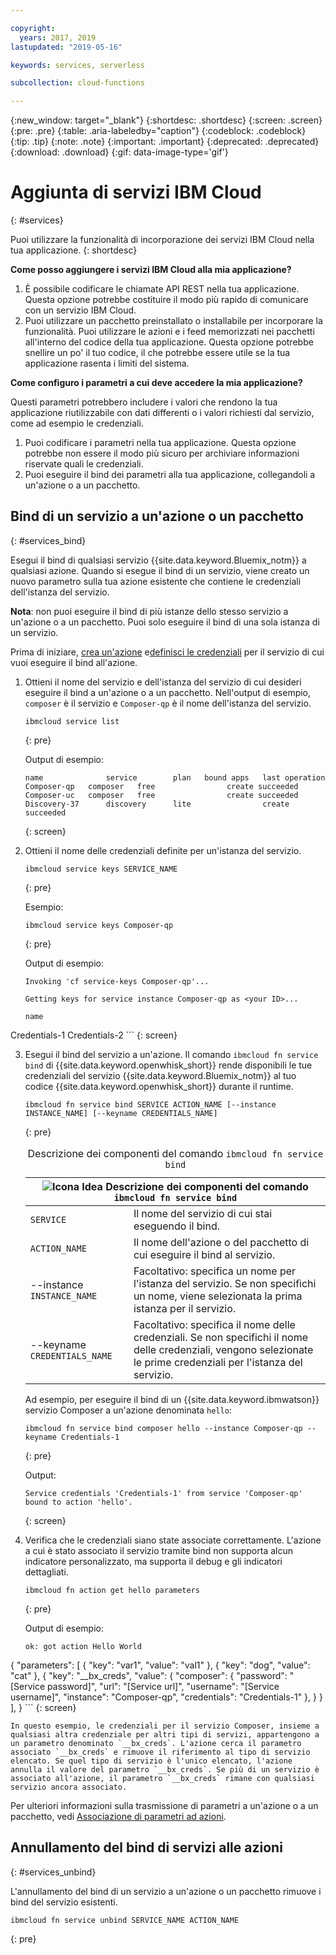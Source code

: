 ```yaml
---

copyright:
  years: 2017, 2019
lastupdated: "2019-05-16"

keywords: services, serverless

subcollection: cloud-functions

---
```


{:new_window: target="_blank"}
{:shortdesc: .shortdesc}
{:screen: .screen}
{:pre: .pre}
{:table: .aria-labeledby="caption"}
{:codeblock: .codeblock}
{:tip: .tip}
{:note: .note}
{:important: .important}
{:deprecated: .deprecated}
{:download: .download}
{:gif: data-image-type='gif'}


# Aggiunta di servizi IBM Cloud
{: #services}

Puoi utilizzare la funzionalità di incorporazione dei servizi IBM Cloud nella tua applicazione.
{: shortdesc}

**Come posso aggiungere i servizi IBM Cloud alla mia applicazione?**

1. È possibile codificare le chiamate API REST nella tua applicazione. Questa opzione potrebbe costituire il modo più rapido di comunicare con un servizio IBM Cloud.
2. Puoi utilizzare un pacchetto preinstallato o installabile per incorporare la funzionalità. Puoi utilizzare le azioni e i feed memorizzati nei pacchetti all'interno del codice della tua applicazione. Questa opzione potrebbe snellire un po' il tuo codice, il che potrebbe essere utile se la tua applicazione rasenta i limiti del sistema.


**Come configuro i parametri a cui deve accedere la mia applicazione?**

Questi parametri potrebbero includere i valori che rendono la tua applicazione riutilizzabile con dati differenti o i valori richiesti dal servizio, come ad esempio le credenziali. 
1. Puoi codificare i parametri nella tua applicazione. Questa opzione potrebbe non essere il modo più sicuro per archiviare informazioni riservate quali le credenziali.
2. Puoi eseguire il bind dei parametri alla tua applicazione, collegandoli a un'azione o a un pacchetto.


## Bind di un servizio a un'azione o un pacchetto
{: #services_bind}

Esegui il bind di qualsiasi servizio {{site.data.keyword.Bluemix_notm}} a qualsiasi azione. Quando si esegue il bind di un servizio, viene creato un nuovo parametro sulla tua azione esistente che contiene le credenziali dell'istanza del servizio.

**Nota**: non puoi eseguire il bind di più istanze dello stesso servizio a un'azione o a un pacchetto. Puoi solo eseguire il bind di una sola istanza di un servizio. 

Prima di iniziare, [crea un'azione](/docs/openwhisk?topic=cloud-functions-actions) e[definisci le credenziali](/docs/resources?topic=resources-externalapp#externalapp) per il servizio di cui vuoi eseguire il bind all'azione.

1. Ottieni il nome del servizio e dell'istanza del servizio di cui desideri eseguire il bind a un'azione o a un pacchetto. Nell'output di esempio, `composer` è il servizio e `Composer-qp` è il nome dell'istanza del servizio.
    ```
    ibmcloud service list
    ```
    {: pre}

    Output di esempio:
    ```
    name              service        plan   bound apps   last operation
    Composer-qp   composer   free                create succeeded
    Composer-uc   composer   free                create succeeded
    Discovery-37      discovery      lite                create succeeded
    ```
    {: screen}

2. Ottieni il nome delle credenziali definite per un'istanza del servizio.

    ```
    ibmcloud service keys SERVICE_NAME
    ```
    {: pre}

    Esempio:
    ```
    ibmcloud service keys Composer-qp
    ```
    {: pre}

    Output di esempio:
    ```
    Invoking 'cf service-keys Composer-qp'...

    Getting keys for service instance Composer-qp as <your ID>...

    name
Credentials-1
Credentials-2
    ```
    {: screen}

3. Esegui il bind del servizio a un'azione. Il comando `ibmcloud fn service bind` di {{site.data.keyword.openwhisk_short}} rende disponibili le tue credenziali del servizio {{site.data.keyword.Bluemix_notm}} al tuo codice {{site.data.keyword.openwhisk_short}} durante il runtime.
    ```
    ibmcloud fn service bind SERVICE ACTION_NAME [--instance INSTANCE_NAME] [--keyname CREDENTIALS_NAME]
    ```
    {: pre}

    <table>
    <caption>Descrizione dei componenti del comando <code>ibmcloud fn service bind</code></caption>
    <thead>
    <th colspan=2><img src="images/idea.png" alt="Icona Idea"/> Descrizione dei componenti del comando <code>ibmcloud fn service bind</code></th>
    </thead>
    <tbody>
    <tr>
    <td><code>SERVICE</code></td>
    <td>Il nome del servizio di cui stai eseguendo il bind.</td>
    </tr>
    <tr>
    <td><code>ACTION_NAME</code></td>
    <td>Il nome dell'azione o del pacchetto di cui eseguire il bind al servizio.</td>
    </tr>
    <tr>
    <td>--instance <code>INSTANCE_NAME</code></td>
    <td>Facoltativo: specifica un nome per l'istanza del servizio. Se non specifichi un nome, viene selezionata la prima istanza per il servizio.</td>
    </tr>
    <tr>
    <td>--keyname <code>CREDENTIALS_NAME</code></td>
    <td>Facoltativo: specifica il nome delle credenziali. Se non specifichi il nome delle credenziali, vengono selezionate le prime credenziali per l'istanza del servizio.</td>
    </tr>
    </tbody></table>

    Ad esempio, per eseguire il bind di un {{site.data.keyword.ibmwatson}} servizio Composer a un'azione denominata `hello`:
    ```
    ibmcloud fn service bind composer hello --instance Composer-qp --keyname Credentials-1
    ```
    {: pre}

    Output:
    ```
    Service credentials 'Credentials-1' from service 'Composer-qp' bound to action 'hello'.
    ```
    {: screen}

4. Verifica che le credenziali siano state associate correttamente. L'azione a cui è stato associato il servizio tramite bind non supporta alcun indicatore personalizzato, ma supporta il debug e gli indicatori dettagliati.
    ```
    ibmcloud fn action get hello parameters
    ```
    {: pre}

    Output di esempio:
    ```
    ok: got action Hello World
{
        "parameters": [
        {
                "key": "var1",
            "value": "val1"
            },
            {
                "key": "dog",
            "value": "cat"
            },
            {
                "key": "__bx_creds",
                "value": {
                    "composer": {
                        "password": "[Service password]",
                        "url": "[Service url]",
                        "username": "[Service username]",
                        "instance": "Composer-qp",
                        "credentials": "Credentials-1"
                    },
                }
            }
        ],
    }
    ```
    {: screen}

    In questo esempio, le credenziali per il servizio Composer, insieme a qualsiasi altra credenziale per altri tipi di servizi, appartengono a un parametro denominato `__bx_creds`. L'azione cerca il parametro associato `__bx_creds` e rimuove il riferimento al tipo di servizio elencato. Se quel tipo di servizio è l'unico elencato, l'azione annulla il valore del parametro `__bx_creds`. Se più di un servizio è associato all'azione, il parametro `__bx_creds` rimane con qualsiasi servizio ancora associato.

Per ulteriori informazioni sulla trasmissione di parametri a un'azione o a un pacchetto, vedi [Associazione di parametri ad azioni](/docs/openwhisk?topic=cloud-functions-actions#actions_params).




## Annullamento del bind di servizi alle azioni
{: #services_unbind}

L'annullamento del bind di un servizio a un'azione o un pacchetto rimuove i bind del servizio esistenti.

```
ibmcloud fn service unbind SERVICE_NAME ACTION_NAME
```
{: pre}
